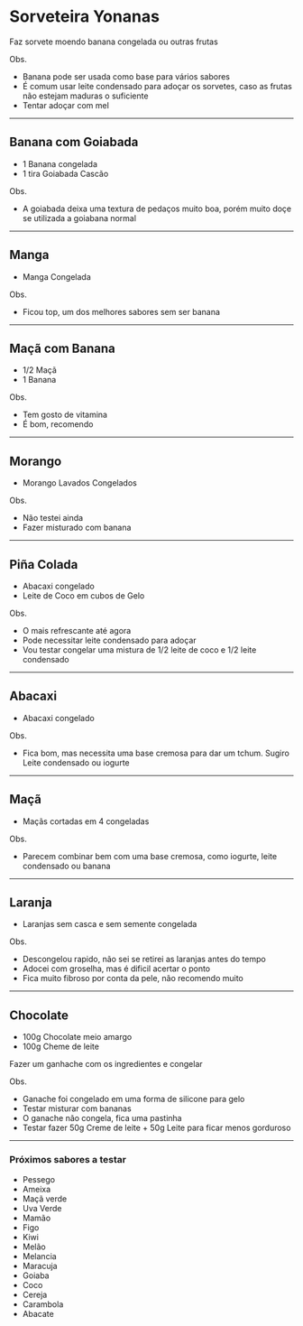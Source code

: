 # Sorveteira Yonanas

Faz sorvete moendo banana congelada ou outras frutas

Obs.
* Banana pode ser usada como base para vários sabores
* É comum usar leite condensado para adoçar os sorvetes, caso as frutas não estejam maduras o suficiente
* Tentar adoçar com mel

---

## Banana com Goiabada

* 1 Banana congelada
* 1 tira Goiabada Cascão

Obs.
* A goiabada deixa uma textura de pedaços muito boa, porém muito doçe se utilizada a goiabana normal

---

## Manga
* Manga Congelada

Obs.
* Ficou top, um dos melhores sabores sem ser banana

---

## Maçã com Banana
* 1/2 Maçã
* 1 Banana

Obs.
* Tem gosto de vitamina
* É bom, recomendo

---

## Morango
* Morango Lavados Congelados

Obs.
* Não testei ainda
* Fazer misturado com banana

---

## Piña Colada
* Abacaxi congelado
* Leite de Coco em cubos de Gelo

Obs.
* O mais refrescante até agora
* Pode necessitar leite condensado para adoçar
* Vou testar congelar uma mistura de 1/2 leite de coco e 1/2 leite condensado
---

## Abacaxi

* Abacaxi congelado 

Obs.
* Fica bom, mas necessita uma base cremosa para dar um tchum. Sugiro Leite condensado ou iogurte

---

## Maçã
* Maçãs cortadas em 4 congeladas

Obs.
* Parecem combinar bem com uma base cremosa, como iogurte, leite condensado ou banana

---
## Laranja
* Laranjas sem casca e sem semente congelada

Obs.
* Descongelou rapido, não sei se retirei as laranjas antes do tempo
* Adocei com groselha, mas é dificil acertar o ponto
* Fica muito fibroso por conta da pele, não recomendo muito

---
## Chocolate

* 100g Chocolate meio amargo
* 100g Cheme de leite

Fazer um ganhache com os ingredientes e congelar

Obs.
* Ganache foi congelado em uma forma de silicone para gelo
* Testar misturar com bananas 
* O ganache não congela, fica uma pastinha
* Testar fazer 50g Creme de leite + 50g Leite para ficar menos gorduroso 

---

### Próximos sabores a testar

* Pessego
* Ameixa
* Maçã verde
* Uva Verde
* Mamão
* Figo
* Kiwi
* Melão
* Melancia
* Maracuja
* Goiaba
* Coco
* Cereja
* Carambola
* Abacate
